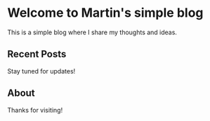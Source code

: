 # Welcome to Martin's simple blog

This is a simple blog where I share my thoughts and ideas.

## Recent Posts

Stay tuned for updates!

## About

Thanks for visiting!
